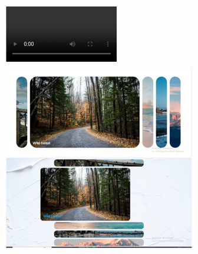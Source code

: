 ![Download video here](https://github.com/Mowdat-Rida/Expanding-cards-project/blob/main/before%20n%20after%20output.mp4)

![Before](https://github.com/Mowdat-Rida/Expanding-cards-project/blob/main/expand%20card%20before.png)  ![After](https://github.com/Mowdat-Rida/Expanding-cards-project/blob/main/expand%20card%20after.png)

